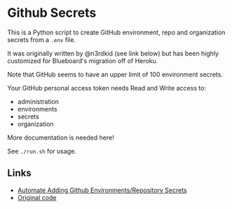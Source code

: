 # Github Secrets

This is a Python script to create GitHub environment, repo and organization secrets from a `.env` file.

It was originally written by @n3rdkid (see link below) but has been highly customized for Blueboard's migration off of Heroku.

Note that GitHub seems to have an upper limit of 100 environment secrets.

Your GitHub personal access token needs Read and Write access to:

- administration
- environments
- secrets
- organization

More documentation is needed here!

See `./run.sh` for usage.

## Links

- [Automate Adding Github Environments/Repository Secrets](https://articles.wesionary.team/automate-adding-github-environments-repository-secrets-64de7d1235e7)
- [Original code](https://github.com/n3rdkid/medium-github-secrets/)

